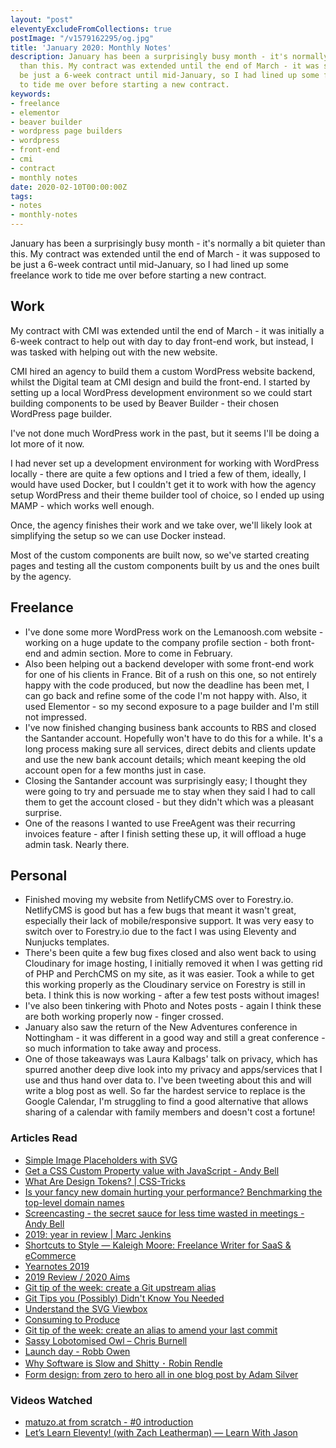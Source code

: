 ```yaml
---
layout: "post"
eleventyExcludeFromCollections: true
postImage: "/v1579162295/og.jpg"
title: 'January 2020: Monthly Notes'
description: January has been a surprisingly busy month - it's normally a bit quieter
  than this. My contract was extended until the end of March - it was supposed to
  be just a 6-week contract until mid-January, so I had lined up some freelance work
  to tide me over before starting a new contract.
keywords:
- freelance
- elementor
- beaver builder
- wordpress page builders
- wordpress
- front-end
- cmi
- contract
- monthly notes
date: 2020-02-10T00:00:00Z
tags:
- notes
- monthly-notes
---
```

January has been a surprisingly busy month - it's normally a bit quieter than this. My contract was extended until the end of March - it was supposed to be just a 6-week contract until mid-January, so I had lined up some freelance work to tide me over before starting a new contract.

## Work

My contract with CMI was extended until the end of March - it was initially a 6-week contract to help out with day to day front-end work, but instead, I was tasked with helping out with the new website.

CMI hired an agency to build them a custom WordPress website backend, whilst the Digital team at CMI design and build the front-end. I started by setting up a local WordPress development environment so we could start building components to be used by Beaver Builder - their chosen WordPress page builder.

I've not done much WordPress work in the past, but it seems I'll be doing a lot more of it now.

I had never set up a development environment for working with WordPress locally - there are quite a few options and I tried a few of them, ideally, I would have used Docker, but I couldn't get it to work with how the agency setup WordPress and their theme builder tool of choice, so I ended up using MAMP - which works well enough.

Once, the agency finishes their work and we take over, we'll likely look at simplifying the setup so we can use Docker instead.

Most of the custom components are built now, so we've started creating pages and testing all the custom components built by us and the ones built by the agency.

## Freelance

* I've done some more WordPress work on the Lemanoosh.com website - working on a huge update to the company profile section - both front-end and admin section. More to come in February.
* Also been helping out a backend developer with some front-end work for one of his clients in France. Bit of a rush on this one, so not entirely happy with the code produced, but now the deadline has been met, I can go back and refine some of the code I'm not happy with. Also, it used Elementor - so my second exposure to a page builder and I'm still not impressed.
* I've now finished changing business bank accounts to RBS and closed the Santander account. Hopefully won't have to do this for a while. It's a long process making sure all services, direct debits and clients update and use the new bank account details; which meant keeping the old account open for a few months just in case.
* Closing the Santander account was surprisingly easy; I thought they were going to try and persuade me to stay when they said I had to call them to get the account closed - but they didn't which was a pleasant surprise.
* One of the reasons I wanted to use FreeAgent was their recurring invoices feature - after I finish setting these up, it will offload a huge admin task. Nearly there.

## Personal

* Finished moving my website from NetlifyCMS over to Forestry.io. NetlifyCMS is good but has a few bugs that meant it wasn't great, especially their lack of mobile/responsive support. It was very easy to switch over to Forestry.io due to the fact I was using Eleventy and Nunjucks templates.
* There's been quite a few bug fixes closed and also went back to using Cloudinary for image hosting, I initially removed it when I was getting rid of PHP and PerchCMS on my site, as it was easier. Took a while to get this working properly as the Cloudinary service on Forestry is still in beta. I think this is now working - after a few test posts without images!
* I've also been tinkering with Photo and Notes posts - again I think these are both working properly now - finger crossed.
* January also saw the return of the New Adventures conference in Nottingham - it was different in a good way and still a great conference - so much information to take away and process.
* One of those takeaways was Laura Kalbags' talk on privacy, which has spurred another deep dive look into my privacy and apps/services that I use and thus hand over data to. I've been tweeting about this and will write a blog post as well. So far the hardest service to replace is the Google Calendar, I'm struggling to find a good alternative that allows sharing of a calendar with family members and doesn't cost a fortune!

### Articles Read

* [Simple Image Placeholders with SVG](https://cloudfour.com/thinks/simple-svg-placeholder/ "Simple Image Placeholders with SVG")
* [Get a CSS Custom Property value with JavaScript - Andy Bell](https://piccalil.li/tutorial/get-css-custom-property-value-with-javascript/ "Get a CSS Custom Property value with JavaScript - Andy Bell")
* [What Are Design Tokens? | CSS-Tricks](https://css-tricks.com/what-are-design-tokens/ "What Are Design Tokens? | CSS-Tricks")
* [Is your fancy new domain hurting your performance? Benchmarking the top-level domain names](https://bunny.net/blog/is-your-fancy-new-domain-hurting-your-performance-gtld-benchmark/ "Is your fancy new domain hurting your performance? Benchmarking the top-level domain names")
* [Screencasting - the secret sauce for less time wasted in meetings - Andy Bell](https://archive.hankchizljaw.com/wrote/screencasting-the-secret-sauce-for-less-time-wasted-in-meetings/ "Screencasting - the secret sauce for less time wasted in meetings - Andy Bell")
* [2019: year in review | Marc Jenkins](https://marcjenkins.co.uk/2019-year-in-review/ "2019: year in review | Marc Jenkins")
* [Shortcuts to Style — Kaleigh Moore: Freelance Writer for SaaS & eCommerce](https://www.kaleighmoore.com/blog/2020/01/06/shortcuts-to-style "Shortcuts to Style — Kaleigh Moore: Freelance Writer for SaaS & eCommerce")
* [Yearnotes 2019](https://tekin.co.uk/2020/01/yearnotes-2019 "Yearnotes 2019")
* [2019 Review / 2020 Aims](https://deliciousreverie.co.uk/posts/2019-review-2020-aims/ "2019 Review / 2020 Aims")
* [Git tip of the week: create a Git upstream alias](https://tekin.co.uk/2020/01/git-alias-to-push-and-set-upstream-trackng-on-a-branch "Git tip of the week: create a Git upstream alias")
* [Git Tips you (Possibly) Didn't Know You Needed](https://tekin.co.uk/2017/03/git-tips-you-possibly-did-not-know-you-needed "Git Tips you (Possibly) Didn't Know You Needed")
* [Understand the SVG Viewbox](https://www.digitalocean.com/community/tutorials/svg-svg-viewbox "Understand the SVG Viewbox")
* [Consuming to Produce](https://snook.ca/archives/other/consuming-to-produce "Consuming to Produce")
* [Git tip of the week: create an alias to amend your last commit](https://tekin.co.uk/2020/01/git-alias-for-amending-your-last-commit "Git tip of the week: create an alias to amend your last commit")
* [Sassy Lobotomised Owl – Chris Burnell](https://chrisburnell.com/article/sassy-lobotomised-owl/ "Sassy Lobotomised Owl – Chris Burnell")
* [Launch day - Robb Owen](https://robbowen.digital/wrote-about/launch-day/ "Launch day - Robb Owen")
* [Why Software is Slow and Shitty ･ Robin Rendle](https://www.robinrendle.com/notes/why-software-is-slow-and-shitty/ "Why Software is Slow and Shitty ･ Robin Rendle")
* [Form design: from zero to hero all in one blog post by Adam Silver](https://adamsilver.io/blog/form-design-from-zero-to-hero-all-in-one-blog-post/ "Form design: from zero to hero all in one blog post by Adam Silver")

### Videos Watched
* [matuzo.at from scratch - #0 introduction](https://youtu.be/cijF86B5UYI "matuzo.at from scratch - #0 introduction")
* [Let’s Learn Eleventy! (with Zach Leatherman) — Learn With Jason](https://youtu.be/j8mJrhhdHWc "Let’s Learn Eleventy! (with Zach Leatherman) — Learn With Jason")
